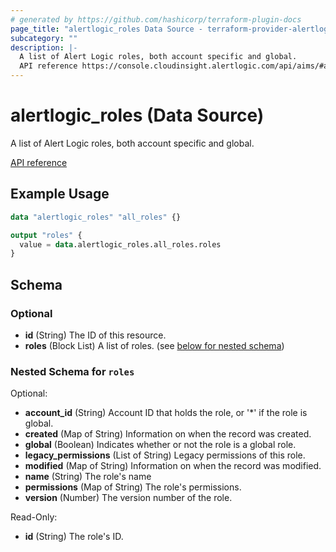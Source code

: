 ```yaml
---
# generated by https://github.com/hashicorp/terraform-plugin-docs
page_title: "alertlogic_roles Data Source - terraform-provider-alertlogic"
subcategory: ""
description: |-
  A list of Alert Logic roles, both account specific and global.
  API reference https://console.cloudinsight.alertlogic.com/api/aims/#api-AIMS_Role_Resources-ListRoles
---
```


# alertlogic_roles (Data Source)

A list of Alert Logic roles, both account specific and global.

[API reference](https://console.cloudinsight.alertlogic.com/api/aims/#api-AIMS_Role_Resources-ListRoles)

## Example Usage

```terraform
data "alertlogic_roles" "all_roles" {}

output "roles" {
  value = data.alertlogic_roles.all_roles.roles
}
```

<!-- schema generated by tfplugindocs -->
## Schema

### Optional

- **id** (String) The ID of this resource.
- **roles** (Block List) A list of roles. (see [below for nested schema](#nestedblock--roles))

<a id="nestedblock--roles"></a>
### Nested Schema for `roles`

Optional:

- **account_id** (String) Account ID that holds the role, or '*' if the role is global.
- **created** (Map of String) Information on when the record was created.
- **global** (Boolean) Indicates whether or not the role is a global role.
- **legacy_permissions** (List of String) Legacy permissions of this role.
- **modified** (Map of String) Information on when the record was modified.
- **name** (String) The role's name
- **permissions** (Map of String) The role's permissions.
- **version** (Number) The version number of the role.

Read-Only:

- **id** (String) The role's ID.



